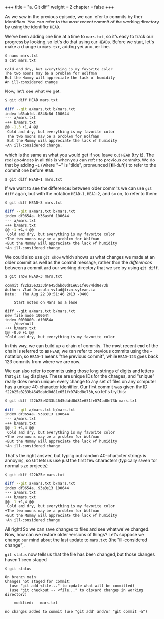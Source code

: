 +++
title = "a. Git diff"
weight = 2
chapter = false
+++

As we saw in the previous episode, we can refer to commits by their
identifiers.  You can refer to the _most recent commit_ of the working
directory by using the identifier `HEAD`.

We've been adding one line at a time to `mars.txt`, so it's easy to track our
progress by looking, so let's do that using our `HEAD`s.  Before we start,
let's make a change to `mars.txt`, adding yet another line.

```Bash
$ nano mars.txt
$ cat mars.txt
```


```
Cold and dry, but everything is my favorite color
The two moons may be a problem for Wolfman
But the Mummy will appreciate the lack of humidity
An ill-considered change
```


Now, let's see what we get.

```Bash
$ git diff HEAD mars.txt
```


```Bash
diff --git a/mars.txt b/mars.txt
index b36abfd..0848c8d 100644
--- a/mars.txt
+++ b/mars.txt
@@ -1,3 +1,4 @@
 Cold and dry, but everything is my favorite color
 The two moons may be a problem for Wolfman
 But the Mummy will appreciate the lack of humidity
+An ill-considered change.
```


which is the same as what you would get if you leave out `HEAD` (try it).  The
real goodness in all this is when you can refer to previous commits.  We do
that by adding `~1` 
(where "~" is "tilde", pronounced [**til**-d*uh*]) 
to refer to the commit one before `HEAD`.

```Bash
$ git diff HEAD~1 mars.txt
```


If we want to see the differences between older commits we can use `git diff`
again, but with the notation `HEAD~1`, `HEAD~2`, and so on, to refer to them:


```Bash
$ git diff HEAD~3 mars.txt
```


```Bash
diff --git a/mars.txt b/mars.txt
index df0654a..b36abfd 100644
--- a/mars.txt
+++ b/mars.txt
@@ -1 +1,4 @@
 Cold and dry, but everything is my favorite color
+The two moons may be a problem for Wolfman
+But the Mummy will appreciate the lack of humidity
+An ill-considered change
```


We could also use `git show` which shows us what changes we made at an older commit as 
well as the commit message, rather than the _differences_ between a commit and our 
working directory that we see by using `git diff`.

```Bash
$ git show HEAD~3 mars.txt
```


```
commit f22b25e3233b4645dabd0d81e651fe074bd8e73b
Author: Vlad Dracula <vlad@tran.sylvan.ia
Date:   Thu Aug 22 09:51:46 2013 -0400

    Start notes on Mars as a base

diff --git a/mars.txt b/mars.txt
new file mode 100644
index 0000000..df0654a
--- /dev/null
+++ b/mars.txt
@@ -0,0 +1 @@
+Cold and dry, but everything is my favorite color
```


In this way,
we can build up a chain of commits.
The most recent end of the chain is referred to as `HEAD`;
we can refer to previous commits using the `~` notation,
so `HEAD~1`
means "the previous commit",
while `HEAD~123` goes back 123 commits from where we are now.

We can also refer to commits using
those long strings of digits and letters
that `git log` displays.
These are unique IDs for the changes,
and "unique" really does mean unique:
every change to any set of files on any computer
has a unique 40-character identifier.
Our first commit was given the ID
`f22b25e3233b4645dabd0d81e651fe074bd8e73b`,
so let's try this:

```Bash
$ git diff f22b25e3233b4645dabd0d81e651fe074bd8e73b mars.txt
```


```Bash
diff --git a/mars.txt b/mars.txt
index df0654a..93a3e13 100644
--- a/mars.txt
+++ b/mars.txt
@@ -1 +1,4 @@
 Cold and dry, but everything is my favorite color
+The two moons may be a problem for Wolfman
+But the Mummy will appreciate the lack of humidity
+An ill-considered change
```


That's the right answer,
but typing out random 40-character strings is annoying,
so Git lets us use just the first few characters (typically seven for normal size projects):

```Bash
$ git diff f22b25e mars.txt
```


```Bash
diff --git a/mars.txt b/mars.txt
index df0654a..93a3e13 100644
--- a/mars.txt
+++ b/mars.txt
@@ -1 +1,4 @@
 Cold and dry, but everything is my favorite color
+The two moons may be a problem for Wolfman
+But the Mummy will appreciate the lack of humidity
+An ill-considered change
```


All right! So
we can save changes to files and see what we've changed. Now, how
can we restore older versions of things?
Let's suppose we change our mind about the last update to
`mars.txt` (the "ill-considered change").

`git status` now tells us that the file has been changed,
but those changes haven't been staged:

```Bash
$ git status
```


```
On branch main
Changes not staged for commit:
  (use "git add <file..." to update what will be committed)
  (use "git checkout -- <file..." to discard changes in working directory)

    modified:   mars.txt

no changes added to commit (use "git add" and/or "git commit -a")
```

